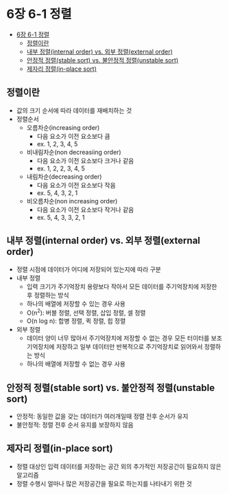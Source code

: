 # 6장 6-1 정렬

- [6장 6-1 정렬](#6장-6-1-정렬)
  - [정렬이란](#정렬이란)
  - [내부 정렬(internal order) vs. 외부 정렬(external order)](#내부-정렬internal-order-vs-외부-정렬external-order)
  - [안정적 정렬(stable sort) vs. 불안정적 정렬(unstable sort)](#안정적-정렬stable-sort-vs-불안정적-정렬unstable-sort)
  - [제자리 정렬(in-place sort)](#제자리-정렬in-place-sort)

## 정렬이란

- 값의 크기 순서에 따라 데이터를 재배치하는 것
- 정렬순서
  - 오름차순(increasing order)
    - 다음 요소가 이전 요소보다 큼
    - ex. 1, 2, 3, 4, 5
  - 비내림차순(non decreasiing order)
    - 다음 요소가 이전 요소보다 크거나 같음
    - ex. 1, 2, 2, 3, 4, 5
  - 내림차순(decreasing order)
    - 다음 요소가 이전 요소보다 작음
    - ex. 5, 4, 3, 2, 1
  - 비오름차순(non increasing order)
    - 다음 요소가 이전 요소보다 작거나 같음
    - ex. 5, 4, 3, 3, 2, 1

## 내부 정렬(internal order) vs. 외부 정렬(external order)

- 정렬 시점에 데이터가 어디에 저장되어 있는지에 따라 구분
- 내부 정렬
  - 입력 크기가 주기억장치 용량보다 작아서 모든 데이터를 주기억장치에 저장한 후 정렬하는 방식
  - 하나의 배열에 저장할 수 있는 경우 사용
  - O(n<sup>2</sup>): 버블 정렬, 선택 정렬, 삽입 정렬, 셀 정렬
  - O(n log n): 합병 정렬, 퀵 정렬, 힙 정렬
- 외부 정렬
  - 데이터 양이 너무 많아서 주기억장치에 저장할 수 없는 경우 모든 터이터를 보조기억장치에 저장하고 일부 데이터만 반복적으로 주기억장치로 읽어와서 정렬하는 방식
  - 하나의 배열에 저장할 수 없는 경우 사용

## 안정적 정렬(stable sort) vs. 불안정적 정렬(unstable sort)

- 안정적: 동일한 값을 갖는 데이터가 여러개일때 정렬 전후 순서가 유지
- 불안정적: 정렬 전후 순서 유지를 보장하지 않음

## 제자리 정렬(in-place sort)

- 정렬 대상인 입력 데이터를 저장하는 공간 외의 추가적인 저장공간이 필요하지 않은 알고리즘
- 정렬 수행시 얼마나 많은 저장공간을 필요로 하는지를 나타내기 위한 것
